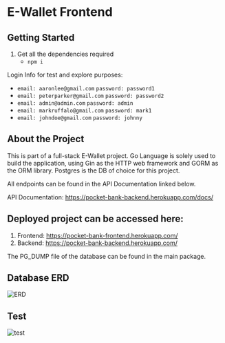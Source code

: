 # E-Wallet Frontend

## Getting Started

1. Get all the dependencies required
    - ```npm i```

Login Info for test and explore purposes: 
- ```email: aaronlee@gmail.com```
```password: password1```
- ```email: peterparker@gmail.com```
```password: password2```
- ```email: admin@admin.com```
  ```password: admin```
- ```email: markruffalo@gmail.com```
  ```password: mark1```
- ```email: johndoe@gmail.com```
  ```password: johnny```
## About the Project
This is part of a full-stack E-Wallet project. Go Language is solely used to build the application, using Gin as the HTTP web framework and GORM as the ORM library. Postgres is the DB of choice for this project.  

All endpoints can be found in the API Documentation linked below. 

API Documentation:
https://pocket-bank-backend.herokuapp.com/docs/

## Deployed project can be accessed here:
1. Frontend: https://pocket-bank-frontend.herokuapp.com/
2. Backend: https://pocket-bank-backend.herokuapp.com/

The PG_DUMP file of the database can be found in the main package. 



## Database ERD 
![ERD](./image/entity_relationship_diagram.png)

## Test
![test](./image/test_coverage.png)
